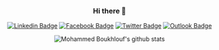 <div align="center">
  
  ### Hi there 👋
  
</div>

<div align="center">
  
  [![Linkedin Badge](https://img.shields.io/badge/-Mohammed%20Boukhlouf-blue?style=flat-square&logo=Linkedin&logoColor=white&link=https://www.linkedin.com/in/mohammedboukhlouf/)](https://www.linkedin.com/in/mohammedboukhlouf/)
    [![Facebook Badge](https://img.shields.io/badge/-M.Boukhlouf-3b5998?style=flat-square&logo=facebook&logoColor=white&link=https://www.facebook.com/M.Boukhlouf/)](https://www.facebook.com/M.Boukhlouf/)
  [![Twitter Badge](https://img.shields.io/badge/-M_Boukhlouf-1da1f2?style=flat-square&logo=twitter&logoColor=white&link=https://twitter.com/M_Boukhlouf)](https://twitter.com/M_Boukhlouf)
  [![Outlook Badge](http://img.shields.io/badge/-mohammed.boukhlouf@outlook.com-purple?style=flat-square&logo=Microsoft%20Outlook&logoColor=white&link=mailto:mohammed.boukhlouf@outlook.com)](mailto:mohammed.boukhlouf@outlook.com)

</div>

<div align="center">
  
  ![Mohammed Boukhlouf's github stats](https://github-readme-stats.vercel.app/api?username=m-boukhlouf&count_private=true&show_icons=true)
  
</div>



<!--
**M-Boukhlouf/M-Boukhlouf** is a ✨ _special_ ✨ repository because its `README.md` (this file) appears on your GitHub profile.

Here are some ideas to get you started:

- 🔭 I’m currently working on ...
- 🌱 I’m currently learning ...
- 👯 I’m looking to collaborate on ...
- 🤔 I’m looking for help with ...
- 💬 Ask me about ...
- 📫 How to reach me: ...
- 😄 Pronouns: ...
- ⚡ Fun fact: ...
-->
